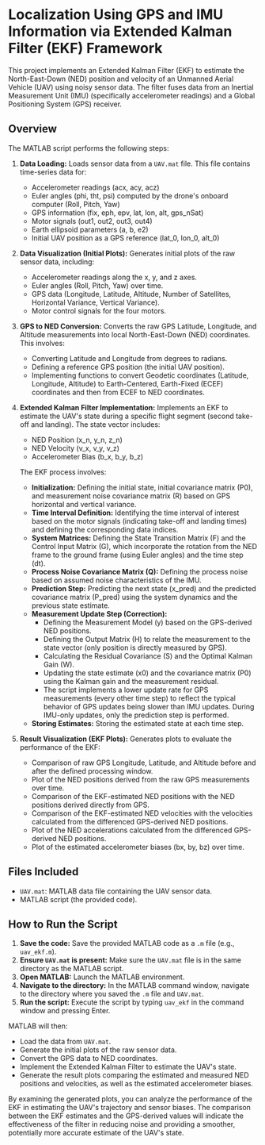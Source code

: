 # Localization Using GPS and IMU Information via Extended Kalman Filter (EKF) Framework
This project implements an Extended Kalman Filter (EKF) to estimate the North-East-Down (NED) position and velocity of an Unmanned Aerial Vehicle (UAV) using noisy sensor data. The filter fuses data from an Inertial Measurement Unit (IMU) (specifically accelerometer readings) and a Global Positioning System (GPS) receiver.

## Overview

The MATLAB script performs the following steps:

1.  **Data Loading:** Loads sensor data from a `UAV.mat` file. This file contains time-series data for:
    * Accelerometer readings (acx, acy, acz)
    * Euler angles (phi, tht, psi) computed by the drone's onboard computer (Roll, Pitch, Yaw)
    * GPS information (fix, eph, epv, lat, lon, alt, gps\_nSat)
    * Motor signals (out1, out2, out3, out4)
    * Earth ellipsoid parameters (a, b, e2)
    * Initial UAV position as a GPS reference (lat\_0, lon\_0, alt\_0)

2.  **Data Visualization (Initial Plots):** Generates initial plots of the raw sensor data, including:
    * Accelerometer readings along the x, y, and z axes.
    * Euler angles (Roll, Pitch, Yaw) over time.
    * GPS data (Longitude, Latitude, Altitude, Number of Satellites, Horizontal Variance, Vertical Variance).
    * Motor control signals for the four motors.

3.  **GPS to NED Conversion:** Converts the raw GPS Latitude, Longitude, and Altitude measurements into local North-East-Down (NED) coordinates. This involves:
    * Converting Latitude and Longitude from degrees to radians.
    * Defining a reference GPS position (the initial UAV position).
    * Implementing functions to convert Geodetic coordinates (Latitude, Longitude, Altitude) to Earth-Centered, Earth-Fixed (ECEF) coordinates and then from ECEF to NED coordinates.

4.  **Extended Kalman Filter Implementation:** Implements an EKF to estimate the UAV's state during a specific flight segment (second take-off and landing). The state vector includes:
    * NED Position (x\_n, y\_n, z\_n)
    * NED Velocity (v\_x, v\_y, v\_z)
    * Accelerometer Bias (b\_x, b\_y, b\_z)

    The EKF process involves:
    * **Initialization:** Defining the initial state, initial covariance matrix (P0), and measurement noise covariance matrix (R) based on GPS horizontal and vertical variance.
    * **Time Interval Definition:** Identifying the time interval of interest based on the motor signals (indicating take-off and landing times) and defining the corresponding data indices.
    * **System Matrices:** Defining the State Transition Matrix (F) and the Control Input Matrix (G), which incorporate the rotation from the NED frame to the ground frame (using Euler angles) and the time step (dt).
    * **Process Noise Covariance Matrix (Q):** Defining the process noise based on assumed noise characteristics of the IMU.
    * **Prediction Step:** Predicting the next state (x\_pred) and the predicted covariance matrix (P\_pred) using the system dynamics and the previous state estimate.
    * **Measurement Update Step (Correction):**
        * Defining the Measurement Model (y) based on the GPS-derived NED positions.
        * Defining the Output Matrix (H) to relate the measurement to the state vector (only position is directly measured by GPS).
        * Calculating the Residual Covariance (S) and the Optimal Kalman Gain (W).
        * Updating the state estimate (x0) and the covariance matrix (P0) using the Kalman gain and the measurement residual.
        * The script implements a lower update rate for GPS measurements (every other time step) to reflect the typical behavior of GPS updates being slower than IMU updates. During IMU-only updates, only the prediction step is performed.
    * **Storing Estimates:** Storing the estimated state at each time step.

5.  **Result Visualization (EKF Plots):** Generates plots to evaluate the performance of the EKF:
    * Comparison of raw GPS Longitude, Latitude, and Altitude before and after the defined processing window.
    * Plot of the NED positions derived from the raw GPS measurements over time.
    * Comparison of the EKF-estimated NED positions with the NED positions derived directly from GPS.
    * Comparison of the EKF-estimated NED velocities with the velocities calculated from the differenced GPS-derived NED positions.
    * Plot of the NED accelerations calculated from the differenced GPS-derived NED positions.
    * Plot of the estimated accelerometer biases (bx, by, bz) over time.

## Files Included

* `UAV.mat`: MATLAB data file containing the UAV sensor data.
* MATLAB script (the provided code).

## How to Run the Script

1.  **Save the code:** Save the provided MATLAB code as a `.m` file (e.g., `uav_ekf.m`).
2.  **Ensure `UAV.mat` is present:** Make sure the `UAV.mat` file is in the same directory as the MATLAB script.
3.  **Open MATLAB:** Launch the MATLAB environment.
4.  **Navigate to the directory:** In the MATLAB command window, navigate to the directory where you saved the `.m` file and `UAV.mat`.
5.  **Run the script:** Execute the script by typing `uav_ekf` in the command window and pressing Enter.

MATLAB will then:

* Load the data from `UAV.mat`.
* Generate the initial plots of the raw sensor data.
* Convert the GPS data to NED coordinates.
* Implement the Extended Kalman Filter to estimate the UAV's state.
* Generate the result plots comparing the estimated and measured NED positions and velocities, as well as the estimated accelerometer biases.

By examining the generated plots, you can analyze the performance of the EKF in estimating the UAV's trajectory and sensor biases. The comparison between the EKF estimates and the GPS-derived values will indicate the effectiveness of the filter in reducing noise and providing a smoother, potentially more accurate estimate of the UAV's state.
